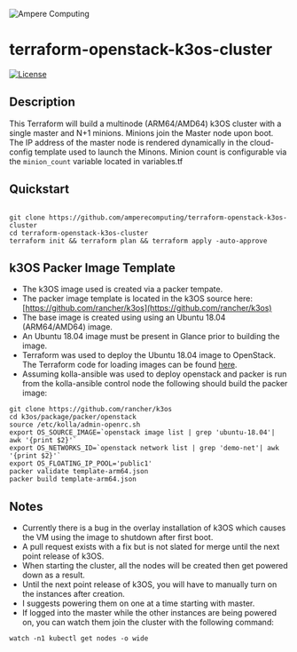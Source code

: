 ![Ampere Computing](https://avatars2.githubusercontent.com/u/34519842?s=400&u=1d29afaac44f477cbb0226139ec83f73faefe154&v=4)

# terraform-openstack-k3os-cluster


[![License](https://img.shields.io/badge/License-Apache%202.0-blue.svg)](https://opensource.org/licenses/Apache-2.0)


## Description

This Terraform will build a multinode (ARM64/AMD64) k3OS cluster with a single master and N+1 minions. Minions join the Master node upon boot. The IP address of the master node is rendered dynamically in the cloud-config template used to launch the Minons. Minion count is configurable via the `minion_count` variable located in variables.tf

<script id="asciicast-278218" src="https://asciinema.org/a/278218.js" async data-autoplay="true" data-size="small" data-speed="2"></script>

## Quickstart

```

git clone https://github.com/amperecomputing/terraform-openstack-k3os-cluster
cd terraform-openstack-k3os-cluster
terraform init && terraform plan && terraform apply -auto-approve
```

## k3OS Packer Image Template

<script id="asciicast-278212" src="https://asciinema.org/a/278212.js" async data-autoplay="true" data-size="small" data-speed="2"></script>

* The k3OS image used is created via a packer tempate.
* The packer image template is located in the k3OS source here: [https://github.com/rancher/k3os](https://github.com/rancher/k3os)
* The base image is created using using an Ubuntu 18.04 (ARM64/AMD64) image.
* An Ubuntu 18.04 image must be present in Glance prior to building the image.
* Terraform was used to deploy the Ubuntu 18.04 image to OpenStack. The Terraform code for loading images can be found [here](https://github.com/amperecomputing/terraform-openstack-images).
* Assuming kolla-ansible was used to deploy openstack and packer is run from the kolla-ansible control node the following should build the packer image:

```
git clone https://github.com/rancher/k3os
cd k3os/package/packer/openstack
source /etc/kolla/admin-openrc.sh
export OS_SOURCE_IMAGE=`openstack image list | grep 'ubuntu-18.04'| awk '{print $2}'`
export OS_NETWORKS_ID=`openstack network list | grep 'demo-net'| awk '{print $2}'`
export OS_FLOATING_IP_POOL='public1'
packer validate template-arm64.json
packer build template-arm64.json
```

## Notes

* Currently there is a bug in the overlay installation of k3OS which causes the VM using the image to shutdown after first boot.  
* A pull request exists with a fix but is not slated for merge until the next point release of k3OS.
* When starting the cluster, all the nodes will be created then get powered down as a result.
* Until the next point release of k3OS, you will have to manually turn on the instances after creation.
* I suggests powering them on one at a time starting with master.
* If logged into the master while the other instances are being powered on, you can watch them join the cluster with the following command:

```
watch -n1 kubectl get nodes -o wide

```




